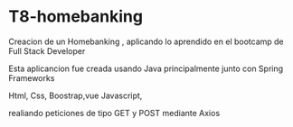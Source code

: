 # T8-homebanking

Creacion de un Homebanking , aplicando lo aprendido en el bootcamp de Full Stack Developer 

Esta aplicancion fue creada usando Java principalmente junto con Spring Frameworks 

Html, Css, Boostrap,vue Javascript, 

realiando peticiones de tipo GET y POST mediante Axios 
